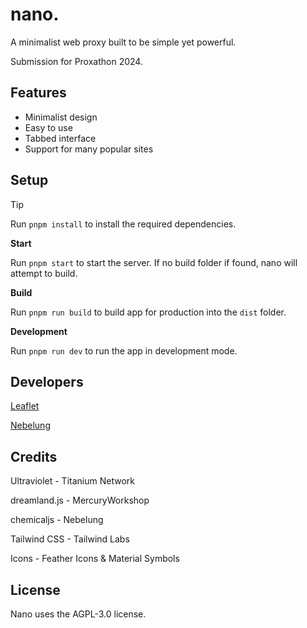 # nano.
A minimalist web proxy built to be simple yet powerful.

Submission for Proxathon 2024.

## Features

- Minimalist design
- Easy to use
- Tabbed interface
- Support for many popular sites

## Setup

> [!TIP]
> Run `pnpm install` to install the required dependencies.

**Start**

Run `pnpm start` to start the server. If no build folder if found, nano will attempt to build.

**Build**

Run `pnpm run build` to build app for production into the `dist` folder.

**Development**

Run `pnpm run dev` to run the app in development mode.

## Developers

[Leaflet](https://github.com/leafletdev)

[Nebelung](https://github.com/Nebelung-Dev)

## Credits

Ultraviolet - Titanium Network

dreamland.js - MercuryWorkshop

chemicaljs - Nebelung

Tailwind CSS - Tailwind Labs

Icons - Feather Icons & Material Symbols

## License

Nano uses the AGPL-3.0 license.